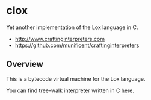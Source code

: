# clox

Yet another implementation of the Lox language in C.

- http://www.craftinginterpreters.com
- https://github.com/munificent/craftinginterpreters

## Overview

This is a bytecode virtual machine for the Lox language.

You can find tree-walk interpreter written in C [here](https://github.com/unmade/clox/tree/treewalk).

